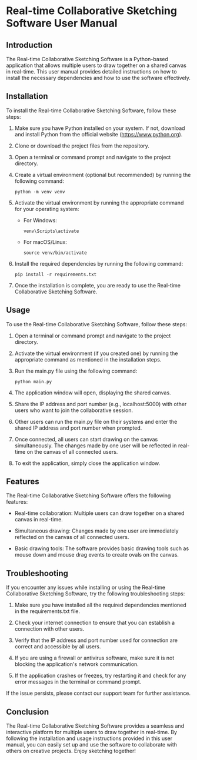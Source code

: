 # Real-time Collaborative Sketching Software User Manual

## Introduction

The Real-time Collaborative Sketching Software is a Python-based application that allows multiple users to draw together on a shared canvas in real-time. This user manual provides detailed instructions on how to install the necessary dependencies and how to use the software effectively.

## Installation

To install the Real-time Collaborative Sketching Software, follow these steps:

1. Make sure you have Python installed on your system. If not, download and install Python from the official website (https://www.python.org).

2. Clone or download the project files from the repository.

3. Open a terminal or command prompt and navigate to the project directory.

4. Create a virtual environment (optional but recommended) by running the following command:

   ```
   python -m venv venv
   ```

5. Activate the virtual environment by running the appropriate command for your operating system:

   - For Windows:

     ```
     venv\Scripts\activate
     ```

   - For macOS/Linux:

     ```
     source venv/bin/activate
     ```

6. Install the required dependencies by running the following command:

   ```
   pip install -r requirements.txt
   ```

7. Once the installation is complete, you are ready to use the Real-time Collaborative Sketching Software.

## Usage

To use the Real-time Collaborative Sketching Software, follow these steps:

1. Open a terminal or command prompt and navigate to the project directory.

2. Activate the virtual environment (if you created one) by running the appropriate command as mentioned in the installation steps.

3. Run the main.py file using the following command:

   ```
   python main.py
   ```

4. The application window will open, displaying the shared canvas.

5. Share the IP address and port number (e.g., localhost:5000) with other users who want to join the collaborative session.

6. Other users can run the main.py file on their systems and enter the shared IP address and port number when prompted.

7. Once connected, all users can start drawing on the canvas simultaneously. The changes made by one user will be reflected in real-time on the canvas of all connected users.

8. To exit the application, simply close the application window.

## Features

The Real-time Collaborative Sketching Software offers the following features:

- Real-time collaboration: Multiple users can draw together on a shared canvas in real-time.

- Simultaneous drawing: Changes made by one user are immediately reflected on the canvas of all connected users.

- Basic drawing tools: The software provides basic drawing tools such as mouse down and mouse drag events to create ovals on the canvas.

## Troubleshooting

If you encounter any issues while installing or using the Real-time Collaborative Sketching Software, try the following troubleshooting steps:

1. Make sure you have installed all the required dependencies mentioned in the requirements.txt file.

2. Check your internet connection to ensure that you can establish a connection with other users.

3. Verify that the IP address and port number used for connection are correct and accessible by all users.

4. If you are using a firewall or antivirus software, make sure it is not blocking the application's network communication.

5. If the application crashes or freezes, try restarting it and check for any error messages in the terminal or command prompt.

If the issue persists, please contact our support team for further assistance.

## Conclusion

The Real-time Collaborative Sketching Software provides a seamless and interactive platform for multiple users to draw together in real-time. By following the installation and usage instructions provided in this user manual, you can easily set up and use the software to collaborate with others on creative projects. Enjoy sketching together!